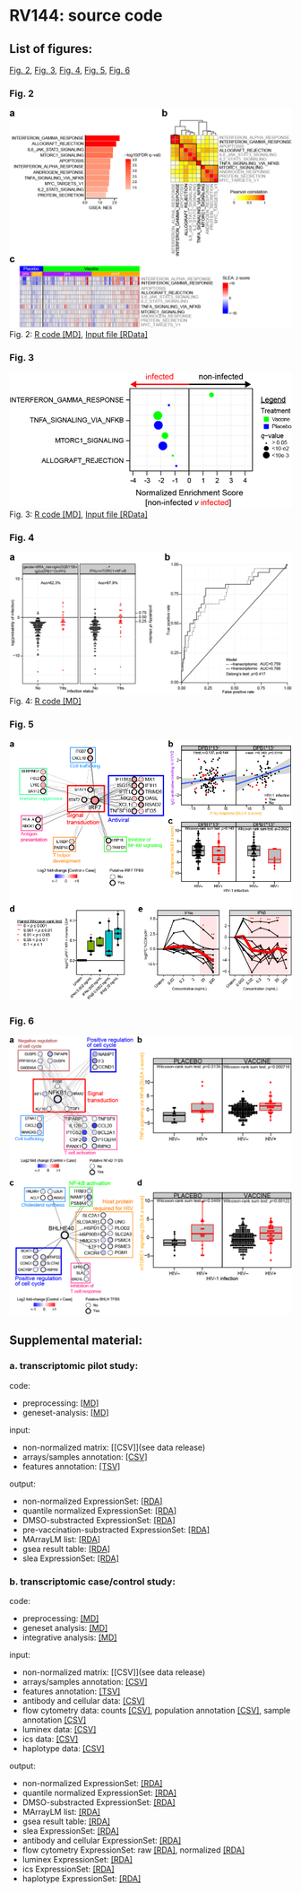 # RV144: source code #

## List of figures:
 
[Fig. 2](#fig-2), [Fig. 3](#fig-3), [Fig. 4](#fig-4), [Fig. 5](#fig-5), [Fig. 6](#fig-6)

### Fig. 2
![Fig. 2](figure/20150201_RV144pilot.Fig2.png)
Fig. 2: [R code [MD]](code/20160510_RV144pilot.Fig2.code.md), [Input file [RData]](output/rv144pilot.gsSetVehSubstracted.RData) 

### Fig. 3
![Fig. 3](figure/20150201_RV144pilot.Fig3.png)
Fig. 3: [R code [MD]](code/20160216_RV144.Fig3.code.md), [Input file [RData]](output/rv144.gseaOutput.RData) 

### Fig. 4
![Fig. 4](figure/20150201_RV144pilot.Fig4.png)
Fig. 4: [R code [MD]](code/20161216_RV144.Fig4.code.md)  
  
### Fig. 5
![Fig. 5](figure/20150201_RV144pilot.Fig5.png)

### Fig. 6
![Fig. 6](figure/20170127_RV144.Fig6.png)

## Supplemental material:

### a. transcriptomic pilot study:
code:  
- preprocessing: [[MD]](code/20160509_RV144pilot.preprocessing.code.md)  
- geneset-analysis: [[MD]](code/20160510_RV144pilot.geneset_analysis.code.md)  

input:  
- non-normalized matrix: [[CSV]](see data release)
- arrays/samples annotation: [[CSV]](input/GA_illumina_expression.rv144pilot.metadata.csv)  
- features annotation: [[TSV]](input/Illumina_HumanHT12_V4.hg19.chip)  
  
output:  
- non-normalized ExpressionSet: [[RDA]](output/rv144pilot.esetRaw.RData)  
- quantile normalized ExpressionSet: [[RDA]](output/rv144pilot.eset.RData)  
- DMSO-substracted ExpressionSet: [[RDA]](output/rv144pilot.esetVehSubstract.RData)  
- pre-vaccination-substracted ExpressionSet: [[RDA]](output/rv144pilot.esetBaselined.RData)  
- MArrayLM list: [[RDA]](output/rv144pilot.fits.RData)  
- gsea result table: [[RDA]](output/rv144pilot.gseaOutput.RData)  
- slea ExpressionSet: [[RDA]](output/rv144pilot.gsSetVehSubstracted.RData)  

### b. transcriptomic case/control study:
code:  
- preprocessing: [[MD]](code/20151007_RV144.preprocessing.code.md)  
- geneset analysis: [[MD]](code/20151007_RV144.geneset_analysis.code.md)  
- integrative analysis: [[MD]](code/20151020_RV144.integrative_analysis.code.md)  

input:  
- non-normalized matrix: [[CSV]](see data release)
- arrays/samples annotation: [[CSV]](input/GA_illumina_expression.rv144.metadata.csv)  
- features annotation: [[TSV]](input/Illumina_HumanHT12_V4.hg19.chip)  
- antibody and cellular data: [[CSV]](input/rv144.primary_correlates_scaled_wk26.csv)  
- flow cytometry data: counts [[CSV]](input/rv144.phenotype_counts.csv), population annotation [[CSV]](input/rv144.phenotype_features_annotation.csv), sample annotation [[CSV]](input/rv144.phenotype_samples_annotation.csv)  
- luminex data: [[CSV]](input/rv144.luminex.csv)  
- ics data: [[CSV]](input/rv144.compass_ics_scaled.csv)  
- haplotype data: [[CSV]](input/rv144.haplotype.csv)  

output:  
- non-normalized ExpressionSet: [[RDA]](output/rv144.esetRaw.RData)  
- quantile normalized ExpressionSet: [[RDA]](output/rv144.eset.RData)  
- DMSO-substracted ExpressionSet: [[RDA]](output/rv144.esetBaselined.RData)  
- MArrayLM list: [[RDA]](output/rv144.fits.RData)  
- gsea result table: [[RDA]](output/rv144.gseaOutput.RData)  
- slea ExpressionSet: [[RDA]](output/rv144.gsSet.RData)  
- antibody and cellular ExpressionSet: [[RDA]](output/rv144.primCorrelatesSet.RData)  
- flow cytometry ExpressionSet: raw [[RDA]](output/rv144.phenotypeRawSet.RData), normalized [[RDA]](output/rv144.phenotypeSet.RData)  
- luminex ExpressionSet: [[RDA]](output/rv144.luminexSet.RData)  
- ics ExpressionSet: [[RDA]](output/rv144.icsSet.RData)  
- haplotype ExpressionSet: [[RDA]](output/rv144.haplotypeSet.RData)  

